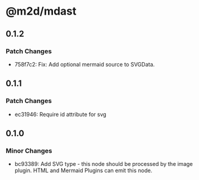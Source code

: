 # @m2d/mdast

## 0.1.2

### Patch Changes

- 758f7c2: Fix: Add optional mermaid source to SVGData.

## 0.1.1

### Patch Changes

- ec31946: Require id attribute for svg

## 0.1.0

### Minor Changes

- bc93389: Add SVG type - this node should be processed by the image plugin. HTML and Mermaid Plugins can emit this node.
